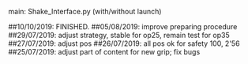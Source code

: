 main:	Shake_Interface.py (with/without launch)

##10/10/2019: FINISHED.
##05/08/2019: improve preparing procedure
##29/07/2019: adjust strategy, stable for op25, remain test for op35
##27/07/2019: adjust pos
##26/07/2019: all pos ok for safety 100, 2'56
##25/07/2019: adjust part of content for new grip; fix bugs
